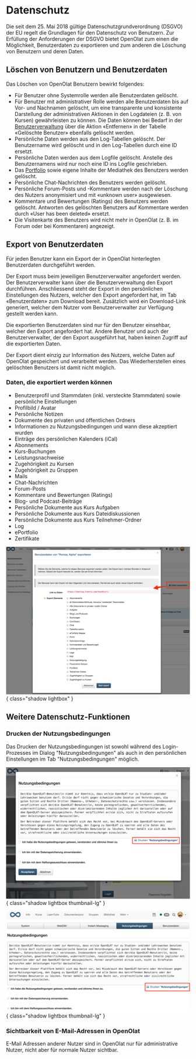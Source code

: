 # Datenschutz

Die seit dem 25. Mai 2018 gültige Datenschutzgrundverordnung (DSGVO) der EU
regelt die Grundlagen für den Datenschutz von Benutzern. Zur Erfüllung der
Anforderungen der DSGVO bietet OpenOlat zum einen die Möglichkeit,
Benutzerdaten zu exportieren und zum anderen die Löschung von Benutzern und
deren Daten.

## Löschen von Benutzern und Benutzerdaten

Das Löschen von OpenOlat Benutzern bewirkt folgendes:

* Für Benutzer ohne Systemrolle werden alle Benutzerdaten gelöscht.
* Für Benutzer mit administrativer Rolle werden alle Benutzerdaten bis auf Vor- und Nachnamen gelöscht, um eine transparente und konsistente Darstellung der administrativen Aktionen in den Logdateien (z. B. von Kursen) gewährleisten zu können. Die Daten können bei Bedarf in der [Benutzerverwaltung](../usermanagement/index.de.md) über die Aktion «Entfernen» in der Tabelle «Gelöschte Benutzer» ebenfalls gelöscht werden.
* Persönliche Daten werden aus den Log-Tabellen gelöscht. Der Benutzername wird gelöscht und in den Log-Tabellen durch eine ID ersetzt.
* Persönliche Daten werden aus dem Logfile gelöscht. Anstelle des Benutzernamens wird nur noch eine ID ins Logfile geschrieben.
* Das [Portfolio](../../manual_user/area_modules/Portfolio_General_Information.de.md) sowie eigene Inhalte der Mediathek des Benutzers werden gelöscht.
* Persönliche Chat-Nachrichten des Benutzers werden gelöscht.
* Persönliche Forum-Posts und -Kommentare werden nach der Löschung des Nutzers anonymisiert und mit «unknown user» ausgewiesen.
* Kommentare und Bewertungen (Ratings) des Benutzers werden gelöscht. Antworten des gelöschten Benutzers auf Kommentare werden durch «User has been deleted» ersetzt.
* Die Visitenkarte des Benutzers wird nicht mehr in OpenOlat (z. B. im Forum oder bei Kommentaren) angezeigt.

## Export von Benutzerdaten

Für jeden Benutzer kann ein Export der in OpenOlat hinterlegten Benutzerdaten
durchgeführt werden.

Der Export muss beim jeweiligen Benutzerverwalter angefordert werden. Der
Benutzerverwalter kann über die Benutzerverwaltung den Export durchführen.
Anschliessend steht der Export in den persönlichen Einstellungen des Nutzers,
welcher den Export angefordert hat, im Tab «Benutzerdaten» zum Download
bereit. Zusätzlich wird ein Download-Link generiert, welcher dem Nutzer vom
Benutzerverwalter zur Verfügung gestellt werden kann.

Die exportierten Benutzerdaten sind nur für den Benutzer einsehbar, welcher
den Export angefordert hat. Andere Benutzer und auch der Benutzerverwalter,
der den Export ausgeführt hat, haben keinen Zugriff auf die exportierten
Daten.

Der Export dient einzig zur Information des Nutzers, welche Daten auf OpenOlat
gespeichert und verarbeitet werden. Das Wiederherstellen eines gelöschten
Benutzers ist damit nicht möglich.

### Daten, die exportiert werden können

* Benutzerprofil und Stammdaten (inkl. versteckte Stammdaten) sowie persönliche Einstellungen
* Profilbild / Avatar
* Persönliche Notizen
* Dokumente des privaten und öffentlichen Ordners
* Informationen zu Nutzungsbedingungen und wann diese akzeptiert wurden
* Einträge des persönlichen Kalenders (iCal)
* Abonnements
* Kurs-Buchungen
* Leistungsnachweise
* Zugehörigkeit zu Kursen
* Zugehörigkeit zu Gruppen
* Mails
* Chat-Nachrichten
* Forum-Posts
* Kommentare und Bewertungen (Ratings)
* Blog- und Podcast-Beiträge
* Persönliche Dokumente aus Kurs Aufgaben
* Persönliche Dokumente aus Kurs Dateidiskussionen
* Persönliche Dokumente aus Kurs Teilnehmer-Ordner
* Log
* ePortfolio
* Zertifikate

![Userdaten exportieren](assets/Export1_DE.png){ class="shadow lightbox" }

## Weitere Datenschutz-Funktionen

### Drucken der Nutzungsbedingungen

Das Drucken der Nutzungsbedingungen ist sowohl während des Login-Prozesses im
Dialog "Nutzungsbedingungen" als auch in den persönlichen Einstellungen im Tab
"Nutzungsbedingungen" möglich.

![Nutzungsbedingungen drucken nach Login](assets/Nutzungsbedingungen_drucken2_DE-2.png){ class="shadow lightbox thumbnail-lg" }

![Nutzungsbedingungen drucken in Benutzereinstelungen](assets/Nutzungsbedingungen_drucken1_DE-2.png){ class="shadow lightbox thumbnail-lg" }

### Sichtbarkeit von E-Mail-Adressen in OpenOlat

E-Mail Adressen anderer Nutzer sind in OpenOlat nur für administrative Nutzer,
nicht aber für normale Nutzer sichtbar.
